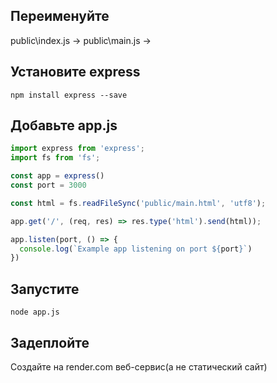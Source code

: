 ## Переименуйте 

public\index.js -> public\main.js ->

## Установите express

```
npm install express --save
```

## Добавьте app.js

```js
import express from 'express';
import fs from 'fs';

const app = express()
const port = 3000

const html = fs.readFileSync('public/main.html', 'utf8');

app.get('/', (req, res) => res.type('html').send(html));

app.listen(port, () => {
  console.log(`Example app listening on port ${port}`)
})
```

## Запустите 
```
node app.js
```

## Задеплойте
Создайте на render.com веб-сервис(а не статический сайт)